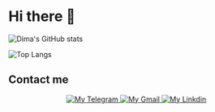 # Hi there 👋

![Dima's GitHub stats](https://github-readme-stats.vercel.app/api?username=tenk28&theme=dracula&show_icons=true&show=reviews&hide=issues,stars)

![Top Langs](https://github-readme-stats.vercel.app/api/top-langs/?username=tenk28&theme=dracula&layout=donut)

## Contact me

<div align="center">
  <a href="https://t.me/DmytroShtrikkerWork" target="_blank">
    <img src="https://img.shields.io/badge/Telegram-2CA5E0?style=for-the-badge&logo=telegram&logoColor=white" alt="My Telegram">
  </a>
  <a href="mailto:shtrikker28@gmail.com" target="_blank">
    <img src="https://img.shields.io/badge/Gmail-D14836?style=for-the-badge&logo=gmail&logoColor=white" alt="My Gmail">
  </a>
  <a href="https://www.linkedin.com/in/dmytro-shtrikker" target="_blank">
    <img src="https://img.shields.io/badge/linkedin-0077B5?style=for-the-badge&logo=linkedin&logoColor=white" alt="My Linkdin">
  </a>
</div>
